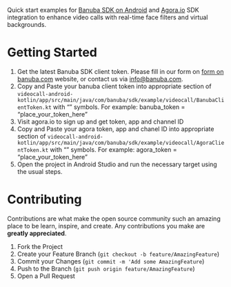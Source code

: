 Quick start examples for [Banuba SDK on Android](https://docs.banuba.com/face-ar-sdk-v1/android/android_overview) and [Agora.io](https://www.agora.io/en/) SDK integration to enhance video calls with real-time face filters and virtual backgrounds.  
  
# Getting Started

1. Get the latest Banuba SDK client token. Please fill in our form on [form on banuba.com](https://www.banuba.com/face-filters-sdk) website, or contact us via [info@banuba.com](mailto:info@banuba.com).
2. Copy and Paste your banuba client token into appropriate section of `videocall-android-kotlin/app/src/main/java/com/banuba/sdk/example/videocall/BanubaClientToken.kt` with “” symbols. For example: banuba_token = “place_your_token_here”
3. Visit agora.io to sign up and get token, app and channel ID
4. Copy and Paste your agora token, app and chanel ID into appropriate section of `videocall-android-kotlin/app/src/main/java/com/banuba/sdk/example/videocall/AgoraClientToken.kt` with “” symbols. For example: agora_token = “place_your_token_here”
5. Open the project in Android Studio and run the necessary target using the usual steps.

# Contributing

Contributions are what make the open source community such an amazing place to be learn, inspire, and create. Any contributions you make are **greatly appreciated**.

1. Fork the Project
2. Create your Feature Branch (`git checkout -b feature/AmazingFeature`)
3. Commit your Changes (`git commit -m 'Add some AmazingFeature`)
4. Push to the Branch (`git push origin feature/AmazingFeature`)
5. Open a Pull Request
